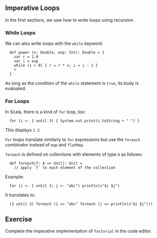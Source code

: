 
## Imperative Loops

In the first sections, we saw how to write loops using recursion.

### While Loops 

We can also write loops with the `while` keyword:

      def power (x: Double, exp: Int): Double = {
        var r = 1.0
        var i = exp
        while (i > 0) { r = r * x; i = i - 1 }
        r
      }

As long as the condition of the `while` statement is `true`,
its body is evaluated.

### For Loops 

In Scala, there is a kind of `for` loop, too:

      for (i <- 1 until 3) { System.out.print(i.toString + " ") }

This displays `1 2`.

`For` loops translate similarly to `for` expressions but use the
`foreach` combinator instead of `map` and `flatMap`.

`foreach` is defined on collections with elements of type `A` as follows:

      def foreach(f: A => Unit): Unit =
        // apply `f` to each element of the collection

Example:

      for (i <- 1 until 3; j <- "abc") println(s"$i $j")

It translates to:

      (1 until 3) foreach (i => "abc" foreach (j => println(s"$i $j")))

## Exercise 

Complete the imperative implementation of `factorial` in the code editor.
